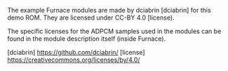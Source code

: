 The example Furnace modules are made by dciabrin [dciabrin]
for this demo ROM. They are licensed under CC-BY 4.0 [license).

The specific licenses for the ADPCM samples used in the modules
can be found in the module description itself (inside Furnace).

[dciabrin] https://github.com/dciabrin/
[license] https://creativecommons.org/licenses/by/4.0/
